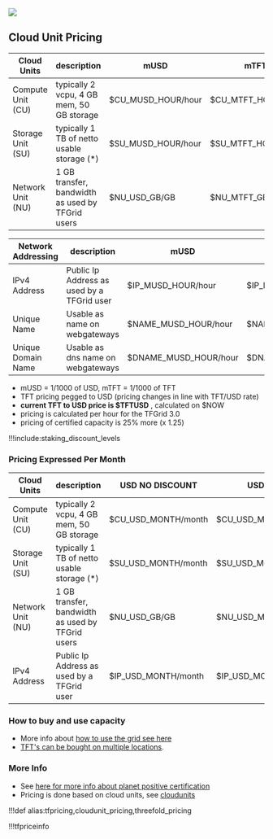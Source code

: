 
![](img/tfgrid_pricing.jpg)

## Cloud Unit Pricing

| Cloud Units       | description                                      | mUSD               | mTFT               |
| ----------------- | ------------------------------------------------ | ------------------ | ------------------ |
| Compute Unit (CU) | typically 2 vcpu, 4 GB mem, 50 GB storage        | $CU_MUSD_HOUR/hour | $CU_MTFT_HOUR/hour |
| Storage Unit (SU) | typically 1 TB of netto usable storage (*)       | $SU_MUSD_HOUR/hour | $SU_MTFT_HOUR/hour |
| Network Unit (NU) | 1 GB transfer, bandwidth as used by TFGrid users | $NU_USD_GB/GB      | $NU_MTFT_GB/GB     |


| Network Addressing | description                                | mUSD                  | mTFT                  |
| ------------------ | ------------------------------------------ | --------------------- | --------------------- |
| IPv4 Address       | Public Ip Address as used by a TFGrid user | $IP_MUSD_HOUR/hour    | $IP_MTFT_HOUR/hour    |
| Unique Name        | Usable as name on webgateways              | $NAME_MUSD_HOUR/hour  | $NAME_MTFT_HOUR/hour  |
| Unique Domain Name | Usable as dns name on webgateways          | $DNAME_MUSD_HOUR/hour | $DNAME_MTFT_HOUR/hour |

- mUSD = 1/1000 of USD, mTFT = 1/1000 of TFT
- TFT pricing pegged to USD (pricing changes in line with TFT/USD rate)
- **current TFT to USD price is $TFTUSD** , calculated on $NOW
- pricing is calculated per hour for the TFGrid 3.0
- pricing of certified capacity is 25% more (x 1.25)

!!!include:staking_discount_levels

### Pricing Expressed Per Month

| Cloud Units       | description                                      | USD NO DISCOUNT     | USD 60% DISCOUNT                 |
| ----------------- | ------------------------------------------------ | ------------------- | ---------------------------- |
| Compute Unit (CU) | typically 2 vcpu, 4 GB mem, 50 GB storage        | $CU_USD_MONTH/month | $CU_USD_MONTH_DISCOUNT/month |
| Storage Unit (SU) | typically 1 TB of netto usable storage (*)       | $SU_USD_MONTH/month | $SU_USD_MONTH_DISCOUNT/month |
| Network Unit (NU) | 1 GB transfer, bandwidth as used by TFGrid users | $NU_USD_GB/GB       | $NU_USD_MONTH_DISCOUNT/GB    |
| IPv4 Address      | Public Ip Address as used by a TFGrid user       | $IP_USD_MONTH/month | $IP_USD_MONTH_DISCOUNT/month |


### How to buy and use capacity

- More info about [how to use the grid see here](grid_use)
- [TFT's can be bought on multiple locations](how_to_buy).

### More Info

- See [here for more info about planet positive certification](certified_farming)
- Pricing is done based on cloud units, see [cloudunits](cloudunits)

!!!def alias:tfpricing,cloudunit_pricing,threefold_pricing

!!!tfpriceinfo
